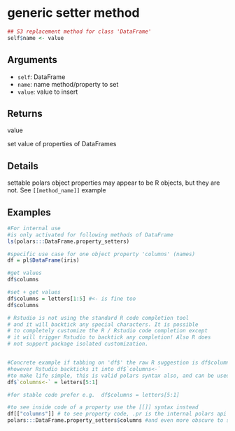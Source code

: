 # generic setter method

```r
## S3 replacement method for class 'DataFrame'
self$name <- value
```

## Arguments

- `self`: DataFrame
- `name`: name method/property to set
- `value`: value to insert

## Returns

value

set value of properties of DataFrames

## Details

settable polars object properties may appear to be R objects, but they are not. See `[[method_name]]` example

## Examples

```r
#For internal use
#is only activated for following methods of DataFrame
ls(polars:::DataFrame.property_setters)

#specific use case for one object property 'columns' (names)
df = pl$DataFrame(iris)

#get values
df$columns

#set + get values
df$columns = letters[1:5] #<- is fine too
df$columns

# Rstudio is not using the standard R code completion tool
# and it will backtick any special characters. It is possible
# to completely customize the R / Rstudio code completion except
# it will trigger Rstudio to backtick any completion! Also R does
# not support package isolated customization.


#Concrete example if tabbing on 'df$' the raw R suggestion is df$columns<-
#however Rstudio backticks it into df$`columns<-`
#to make life simple, this is valid polars syntax also, and can be used in fast scripting
df$`columns<-` = letters[5:1]

#for stable code prefer e.g.  df$columns = letters[5:1]

#to see inside code of a property use the [[]] syntax instead
df[["columns"]] # to see property code, .pr is the internal polars api into rust polars
polars:::DataFrame.property_setters$columns #and even more obscure to see setter code
```